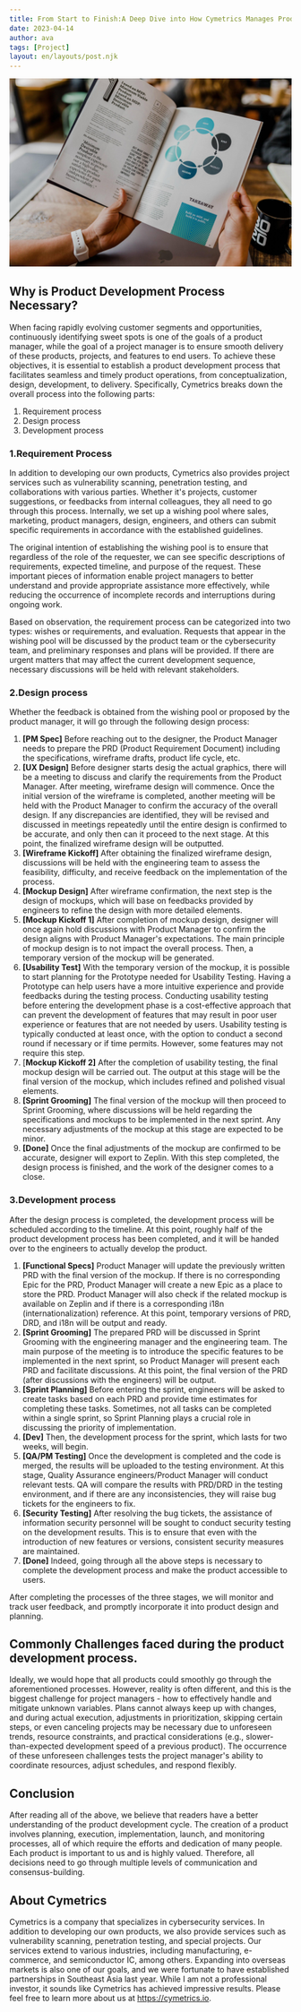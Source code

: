 ```yaml
---
title: From Start to Finish:A Deep Dive into How Cymetrics Manages Product Development Process
date: 2023-04-14
author: ava
tags: [Project]
layout: en/layouts/post.njk
---
```


![](/img/posts/ava/workflow.process/workflow.process.jpeg)

## Why is Product Development Process Necessary?
<!-- summary -->
When facing rapidly evolving customer segments and opportunities, continuously identifying sweet spots is one of the goals of a product manager, while the goal of a project manager is to ensure smooth delivery of these products, projects, and features to end users. To achieve these objectives, it is essential to establish a product development process that facilitates seamless and timely product operations, from conceptualization, design, development, to delivery. Specifically, Cymetrics breaks down the overall process into the following parts:

1. Requirement process
2. Design process
3. Development process
<!-- summary -->

### 1.Requirement Process
In addition to developing our own products, Cymetrics also provides project services such as vulnerability scanning, penetration testing, and collaborations with various parties. Whether it's projects, customer suggestions, or feedbacks from internal colleagues, they all need to go through this process. Internally, we set up a wishing pool where sales, marketing, product managers, design, engineers, and others can submit specific requirements in accordance with the established guidelines.

The original intention of establishing the wishing pool is to ensure that regardless of the role of the requester, we can see specific descriptions of requirements, expected timeline, and purpose of the request. These important pieces of information enable project managers to better understand and provide appropriate assistance more effectively, while reducing the occurrence of incomplete records and interruptions during ongoing work.

Based on observation, the requirement process can be categorized into two types: wishes or requirements, and evaluation. Requests that appear in the wishing pool will be discussed by the product team or the cybersecurity team, and preliminary responses and plans will be provided. If there are urgent matters that may affect the current development sequence, necessary discussions will be held with relevant stakeholders.


### 2.Design process
Whether the feedback is obtained from the wishing pool or proposed by the product manager, it will go through the following design process:
1. **[PM Spec]** Before reaching out to the designer, the Product Manager needs to prepare the PRD (Product Requirement Document) including the specifications, wireframe drafts, product life cycle, etc.
2. **[UX Design]** Before designer starts desig the actual graphics, there will be a meeting to discuss and clarify the requirements from the Product Manager. After meeting, wireframe design will commence. Once the initial version of the wireframe is completed, another meeting will be held with the Product Manager to confirm the accuracy of the overall design. If any discrepancies are identified, they will be revised and discussed in meetings repeatedly until the entire design is confirmed to be accurate, and only then can it proceed to the next stage. At this point, the finalized wireframe design will be outputted.
3. **[Wireframe Kickoff]** After obtaining the finalized wireframe design, discussions will be held with the engineering team to assess the feasibility, difficulty, and receive feedback on the implementation of the process.
4. **[Mockup Design]** After wireframe confirmation, the next step is the design of mockups, which will base on feedbacks provided by engineers to refine the design with more detailed elements.
5. **[Mockup Kickoff 1]** After completion of mockup design, designer will once again hold discussions with Product Manager to confirm the design aligns with Product Manager's expectations. The main principle of mockup design is to not impact the overall process. Then, a temporary version of the mockup will be generated.
6. **[Usability Test]** With the temporary version of the mockup, it is possible to start planning for the Prototype needed for Usability Testing. Having a Prototype can help users have a more intuitive experience and provide feedbacks during the testing process. Conducting usability testing before entering the development phase is a cost-effective approach that can prevent the development of features that may result in poor user experience or features that are not needed by users. Usability testing is typically conducted at least once, with the option to conduct a second round if necessary or if time permits. However, some features may not require this step.
7. [**Mockup Kickoff 2]** After the completion of usability testing, the final mockup design will be carried out. The output at this stage will be the final version of the mockup, which includes refined and polished visual elements.
8. **[Sprint Grooming]** The final version of the mockup will then proceed to Sprint Grooming, where discussions will be held regarding the specifications and mockups to be implemented in the next sprint. Any necessary adjustments of the mockup at this stage are expected to be minor.
9. **[Done]** Once the final adjustments of the mockup are confirmed to be accurate, designer will export to Zeplin. With this step completed, the design process is finished, and the work of the designer comes to a close.

### 3.Development process
After the design process is completed, the development process will be scheduled according to the timeline. At this point, roughly half of the product development process has been completed, and it will be handed over to the engineers to actually develop the product.
1. **[Functional Specs]** Product Manager will update the previously written PRD with the final version of the mockup. If there is no corresponding Epic for the PRD, Product Manager will create a new Epic as a place to store the PRD. Product Manager will also check if the related mockup is available on Zeplin and if there is a corresponding i18n (internationalization) reference. At this point, temporary versions of PRD, DRD, and i18n will be output and ready.
3.  **[Sprint Grooming]** The prepared PRD will be discussed in Sprint Grooming with the engineering manager and the engineering team. The main purpose of the meeting is to introduce the specific features to be implemented in the next sprint, so Product Manager will present each PRD and facilitate discussions. At this point, the final version of the PRD (after discussions with the engineers) will be output.
4. **[Sprint Planning]** Before entering the sprint, engineers will be asked to create tasks based on each PRD and provide time estimates for completing these tasks. Sometimes, not all tasks can be completed within a single sprint, so Sprint Planning plays a crucial role in discussing the priority of implementation.
5. **[Dev]** Then, the development process for the sprint, which lasts for two weeks, will begin.
6. **[QA/PM Testing]** Once the development is completed and the code is merged, the results will be uploaded to the testing environment. At this stage, Quality Assurance engineers/Product Manager will conduct relevant tests. QA will compare the results with PRD/DRD in the testing environment, and if there are any inconsistencies, they will raise bug tickets for the engineers to fix.
7. **[Security Testing]** After resolving the bug tickets, the assistance of information security personnel will be sought to conduct security testing on the development results. This is to ensure that even with the introduction of new features or versions, consistent security measures are maintained.
8. **[Done]** Indeed, going through all the above steps is necessary to complete the development process and make the product accessible to users.

After completing the processes of the three stages, we will monitor and track user feedback, and promptly incorporate it into product design and planning.

## Commonly Challenges faced during the product development process.
Ideally, we would hope that all products could smoothly go through the aforementioned processes. However, reality is often different, and this is the biggest challenge for project managers - how to effectively handle and mitigate unknown variables. Plans cannot always keep up with changes, and during actual execution, adjustments in prioritization, skipping certain steps, or even canceling projects may be necessary due to unforeseen trends, resource constraints, and practical considerations (e.g., slower-than-expected development speed of a previous product). The occurrence of these unforeseen challenges tests the project manager's ability to coordinate resources, adjust schedules, and respond flexibly.


## Conclusion
After reading all of the above, we believe that readers have a better understanding of the product development cycle. The creation of a product involves planning, execution, implementation, launch, and monitoring processes, all of which require the efforts and dedication of many people. Each product is important to us and is highly valued. Therefore, all decisions need to go through multiple levels of communication and consensus-building.

## About Cymetrics
Cymetrics is a company that specializes in cybersecurity services. In addition to developing our own products, we also provide services such as vulnerability scanning, penetration testing, and special projects. Our services extend to various industries, including manufacturing, e-commerce, and semiconductor IC, among others. Expanding into overseas markets is also one of our goals, and we were fortunate to have established partnerships in Southeast Asia last year. While I am not a professional investor, it sounds like Cymetrics has achieved impressive results. Please feel free to learn more about us at https://cymetrics.io.
